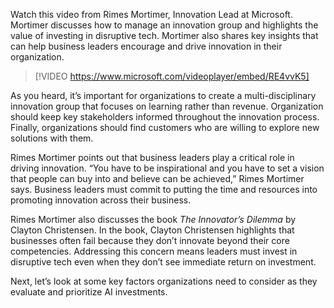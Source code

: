 Watch this video from Rimes Mortimer, Innovation Lead at Microsoft. Mortimer discusses how to manage an innovation group and highlights the value of investing in disruptive tech. Mortimer also shares key insights that can help business leaders encourage and drive innovation in their organization.

> [!VIDEO https://www.microsoft.com/videoplayer/embed/RE4vvK5]

As you heard, it’s important for organizations to create a multi-disciplinary innovation group that focuses on learning rather than revenue. Organization should keep key stakeholders informed throughout the innovation process. Finally, organizations should find customers who are willing to explore new solutions with them.

Rimes Mortimer points out that business leaders play a critical role in driving innovation. “You have to be inspirational and you have to set a vision that people can buy into and believe can be achieved,” Rimes Mortimer says. Business leaders must commit to putting the time and resources into promoting innovation across their business.

Rimes Mortimer also discusses the book *The Innovator’s Dilemma* by Clayton Christensen. In the book, Clayton Christensen highlights that businesses often fail because they don’t innovate beyond their core competencies. Addressing this concern means leaders must invest in disruptive tech even when they don’t see immediate return on investment.

Next, let’s look at some key factors organizations need to consider as they evaluate and prioritize AI investments.
